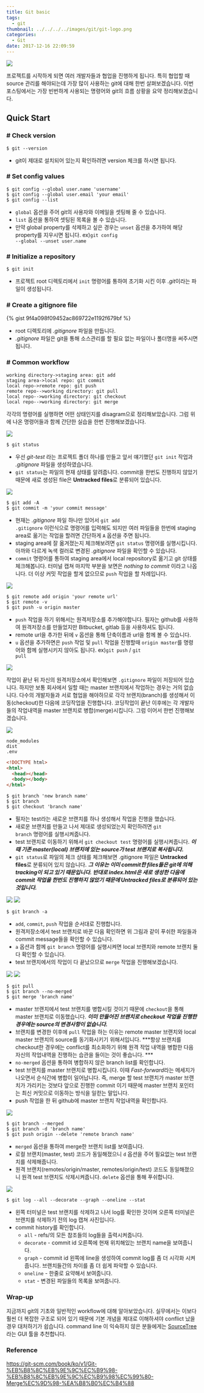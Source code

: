 ```yaml
---
title: Git basic
tags:
  - git
thumbnail: ../../../../images/git/git-logo.png
categories:
  - Git
date: 2017-12-16 22:09:59
---
```



![](../../../../images/git/git-logo.png)

프로젝트를 시작하게 되면 여러 개발자들과 협업을 진행하게 됩니다. 특히 협업할 때 source 관리를 해야되는데 가장 많이 사용하는 git에 대해 한번 살펴보겠습니다. 이번 포스팅에서는 가장 빈번하게 사용되는 명령어와 git의 흐름 상황을 요약 정리해보겠습니다.

## Quick Start

### # Check version

``` shell
$ git --version
```

* git이 제대로 설치되어 있는지 확인하려면 version 체크를 하시면 됩니다.

### # Set config values

``` shell
$ git config --global user.name 'username'
$ git config --global user.email 'your email'
$ git config --list
```

* <code>global</code> 옵션을 주어 git의 사용자와 이메일을 셋팅해 줄 수 있습니다.
* <code>list</code> 옵션을 통하여 셋팅된 목록을 볼 수 있습니다.
* 만약 global property를 삭제하고 싶은 경우는 <code>unset</code> 옵션을 추가하여 해당 property를 지우시면 됩니다.
ex)<code>git config --global --unset user.name</code>


### # Initialize a repository

``` shell
$ git init
```

* 프로젝트 root 디렉토리에서 <code>init</code> 명령어를 통하여 초기화 시킨 이후 *.git*이라는 파일이 생성됩니다.

### # Create a gitignore file

{% gist 9f4a098f09452ac869722e1192f679bf %}

* root 디렉토리에 *.gitignore* 파일을 만듭니다.
* *.gitignore* 파일은 git을 통해 소스관리를 할 필요 없는 파일이나 폴더명을 써주시면 됩니다.

### # Common workflow

``` sequence
working directory->staging area: git add
staging area->local repo: git commit
local repo->remote repo: git push
remote repo-->working directory: git pull
local repo-->working directory: git checkout
local repo-->working directory: git merge
```

각각의 명령어를 실행하면 어떤 상태인지를 disagram으로 정리해보았습니다. 그럼 위에 나온 명령어들과 함께 간단한 실습을 한번 진행해보겠습니다.

![](../../../../images/git/git-basic-01.png)

``` shell
$ git status
```

* 우선 *git-test* 라는 프로젝트 폴더 하나를 만들고 앞서 얘기했던 <code>git init</code> 작업과 *.gitignore* 파일을 생성하였습니다.
* <code>git status</code>는 파일의 현재 상태를 알려줍니다. commit을 한번도 진행하지 않았기 때문에 새로 생성된 file은 **Untracked files**로 분류되어 있습니다.

![](../../../../images/git/git-basic-02.png)

``` shell
$ git add -A
$ git commit -m 'your commit message'
```

* 현재는 *.gitignore* 파일 하나만 있어서 <code>git add .gitignore</code> 이런식으로 명령어를 입력해도 되지만 여러 파일들을 한번에 staging area로 옮기는 작업을 할려면 간단하게 <code>A</code> 옵션을 주면 됩니다.
* staging area에 잘 옮겨졌는지 체크해보려면 <code>git status</code> 명령어를 실행시킵니다. 아까와 다르게 녹색 컬러로 변경된 *.gitignore* 파일을 확인할 수 있습니다.
* <code>commit</code> 명령어를 통하여 staging area에서 local repository로 옮기고 git 상태를 체크해봅니다. 터미널 캡쳐 마지막 부분을 보면은 *nothing to commit* 이라고 나옵니다. 더 이상 커밋 작업을 할게 없으므로 <code>push</code> 작업을 할 차례입니다.

![](../../../../images/git/git-basic-03.png)

``` shell
$ git remote add origin 'your remote url'
$ git remote -v
$ git push -u origin master
```

* <code>push</code> 작업을 하기 위해서는 원격저장소를 추가해야합니다. 필자는 github를 사용하여 원격저장소를 만들었지만 Bitbucket, gitlab 등을 사용하셔도 됩니다.
* remote url을 추가한 뒤에 <code>v</code> 옵션을 통해 단축이름과 url을 함께 볼 수 있습니다.
* <code>u</code> 옵션을 추가하면은 <code>push</code> 작업 및 <code>pull</code> 작업을 진행할때 <code>origin master</code>를 명령어와 함께 실행시키지 않아도 됩니다.
ex)<code>git push</code> / <code>git pull</code>

![](../../../../images/git/git-basic-04.png)

작업이 끝난 뒤 자신의 원격저장소에서 확인해보면 <code>.gitignore</code> 파일이 저장되어 있습니다.
하지만 보통 회사에서 일할 때는 master 브랜치에서 작업하는 경우는 거의 없습니다. 다수의 개발자들과 서로 협업을 해야하므로 각각 브랜치(branch)를 생성해서 이동(checkout)한 다음에 코딩작업을 진행합니다. 코딩작업이 끝난 이후에는 각 개발자들의 작업내역을 master 브랜치로 병합(merge)시킵니다. 
그럼 이어서 한번 진행해보겠습니다.

![](../../../../images/git/git-basic-05.png)

``` asciidoc .gitignore
node_modules
dist
.env
```

``` html index.html
<!DOCTYPE html>
<html>
  <head></head>
  <body></body>
</html>
```

``` shell
$ git branch 'new branch name'
$ git branch
$ git checkout 'branch name'
```

* 필자는 test라는 새로운 브랜치를 하나 생성해서 작업을 진행을 했습니다.
* 새로운 브랜치를 만들고 나서 제대로 생성되었는지 확인하려면 <code>git branch</code> 명령어를 실행시켜줍니다.
* test 브랜치로 이동하기 위해서 <code>git checkout test</code> 명령어를 실행시켜줍니다.
***이 때 기존 master(local) 브랜치에 있는 source가 test 브랜치로 복사됩니다.***
* <code>git status</code>로 파일의 체크 상태를 체크해보면 .gitignore 파일은 **Untracked files**로 분류되어 있지 않습니다.
***그 이유는 이미 commit한 files들은 git에 의해 tracking이 되고 있기 때문입니다. 반대로 index.html은 새로 생성한 다음에 commit 작업을 한번도 진행하지 않았기 때문에 Untracked files로 분류되어 있는 것입니다.***

![](../../../../images/git/git-basic-06.png)
![](../../../../images/git/git-basic-07.png)

``` shell
$ git branch -a
```

* <code>add</code>, <code>commit</code>, <code>push</code> 작업을 순서대로 진행합니다.
* 원격저장소에서 test 브랜치로 바꾼 다음 확인하면 위 그림과 같이 푸쉬한 파일들과 commit message들을 확인할 수 있습니다.
* <code>a</code> 옵션과 함께 <code>git branch</code> 명령어를 실행시켜면 local 브랜치와 remote 브랜치 둘 다 확인할 수 있습니다.
* test 브랜치에서의 작업이 다 끝났으므로 <code>merge</code> 작업을 진행해보겠습니다.

![](../../../../images/git/git-basic-08.png)
![](../../../../images/git/git-basic-09.png)

``` shell
$ git pull
$ git branch --no-merged
$ git merge 'branch name'
```
* master 브랜치에서 test 브랜치를 병합시킬 것이기 때문에 <code>checkout</code>을 통해 master 브랜치로 이동했습니다.
***이미 만들어진 브랜치로 checkout 작업을 진행한 경우에는 source의 변경사항이 없습니다.***
* 브랜치를 변경한 이후에 <code>pull</code> 작업을 하는 이유는 remote master 브랜치와 local master 브랜치의 source를 동기화시키기 위해서입니다.
***항상 브랜치를 checkout한 경우에는 conflict를 최소화하기 위해 원격 작업 내역을 병합한 다음 자신의 작업내역을 진행하는 습관을 들이는 것이 좋습니다. ***
* <code>no-merged</code> 옵션을 통하여 병합하지 않은 branch list를 확인합니다.
* test 브랜치를 master 브랜치로 병합시킵니다. 이때 *Fast-forward*라는 메세지가 나오면서 순식간에 병합이 일어납니다. 즉, merge 할 test 브랜치가 master 브랜치가 가리키는 것보다 앞으로 진행한 commit 이기 때문에 master 브랜치 포인터는 최신 커밋으로 이동하는 방식을 일컫는 말입니다.
* push 작업을 한 뒤 github에 master 브랜치 작업내역을 확인합니다.

![](../../../../images/git/git-basic-10.png)

``` shell
$ git branch --merged
$ git branch -d 'branch name'
$ git push origin --delete 'remote branch name'
```

* <code>merged</code> 옵션을 통하여 merge한 브랜치 list를 보여줍니다.
* 로컬 브랜치(master, test) 코드가 동일해졌으니 <code>d</code> 옵션을 주어 필요없는 test 브랜치를 삭제해줍니다.
* 원격 브랜치(remotes/origin/master, remotes/origin/test) 코드도 동일해졌으니 원격 test 브랜치도 삭제시켜줍니다. <code>delete</code> 옵션을 통해 푸쉬합니다.

![](../../../../images/git/git-basic-11.png)

``` shell
$ git log --all --decorate --graph --oneline --stat
```

* 왼쪽 터미널은 test 브랜치를 삭제하고 나서 log를 확인한 것이며 오른쪽 터미널은 브랜치를 삭제하기 전의 log 캡쳐 사진입니다.
* commit history를 확인합니다.
  * <code>all</code> - refs/의 모든 참조들의 log들을 출력시켜줍니다.
  * <code>decorate</code> - commit id 오른쪽에 현재 위치해있는 브랜치 name을 보여줍니다.
  * <code>graph</code> - commit id 왼쪽에 line을 생성하여 commit log를 좀 더 시각화 시켜줍니다. 브랜치들간의 차이를 좀 더 쉽게 파악할 수 있습니다.
  * <code>oneline</code> - 한줄로 요약해서 보여줍니다.
  * <code>stat</code> - 변경된 파일들의 목록을 보여줍니다.

### Wrap-up

지금까지 git의 기초와 일반적인 workflow에 대해 알아보았습니다. 실무에서는 이보다 훨씬 더 복잡한 구조로 되어 있기 때문에 기본 개념을 제대로 이해하셔야 conflict 났을 경우 대처하기가 쉽습니다. command line 이 익숙하지 않은 분들에게는 [SourceTree](https://www.sourcetreeapp.com/)라는 GUI 툴을 추천합니다.

### Reference
<https://git-scm.com/book/ko/v1/Git-%EB%B8%8C%EB%9E%9C%EC%B9%98-%EB%B8%8C%EB%9E%9C%EC%B9%98%EC%99%80-Merge%EC%9D%98-%EA%B8%B0%EC%B4%88>
